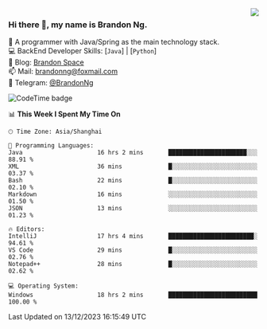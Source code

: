 <img  align="right" src="https://github-readme-stats-brandon0824.vercel.app/api/top-langs/?username=brandon0824&layout=compact">

### Hi there 👋, my name is Brandon Ng.

🌱 A programmer with Java/Spring as the main technology stack.  
💻 BackEnd Developer Skills: [`Java`] | [`Python`]  
📝 Blog: [Brandon Space](https://brandonng.tech)  
📫 Mail: brandonng@foxmail.com  
📰 Telegram: [@BrandonNg](https://t.me/BrandonNg24)  

![CodeTime badge](https://img.shields.io/endpoint?style=flat-square&url=https%3A%2F%2Fapi.codetime.dev%2Fshield%3Fid%3D128%26project%3D%26in%3D604800000)

<!--START_SECTION:waka-->
📊 **This Week I Spent My Time On** 

```text
🕑︎ Time Zone: Asia/Shanghai

💬 Programming Languages: 
Java                     16 hrs 2 mins       ██████████████████████░░░   88.91 % 
XML                      36 mins             █░░░░░░░░░░░░░░░░░░░░░░░░   03.37 % 
Bash                     22 mins             █░░░░░░░░░░░░░░░░░░░░░░░░   02.10 % 
Markdown                 16 mins             ░░░░░░░░░░░░░░░░░░░░░░░░░   01.50 % 
JSON                     13 mins             ░░░░░░░░░░░░░░░░░░░░░░░░░   01.23 % 

🔥 Editors: 
IntelliJ                 17 hrs 4 mins       ████████████████████████░   94.61 % 
VS Code                  29 mins             █░░░░░░░░░░░░░░░░░░░░░░░░   02.76 % 
Notepad++                28 mins             █░░░░░░░░░░░░░░░░░░░░░░░░   02.62 % 

💻 Operating System: 
Windows                  18 hrs 2 mins       █████████████████████████   100.00 % 
```


 Last Updated on 13/12/2023 16:15:49 UTC
<!--END_SECTION:waka-->
